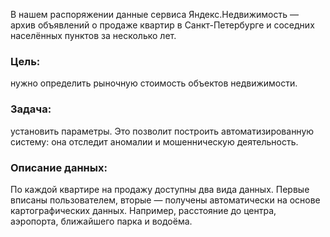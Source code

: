 В нашем распоряжении данные сервиса Яндекс.Недвижимость — архив объявлений о продаже квартир в Санкт-Петербурге и соседних населённых пунктов за несколько лет.
### Цель:
нужно определить рыночную стоимость объектов недвижимости. 
### Задача:
установить параметры. Это позволит построить автоматизированную систему: она отследит аномалии и мошенническую деятельность. 
### Описание данных:
По каждой квартире на продажу доступны два вида данных. Первые вписаны пользователем, вторые — получены автоматически на основе картографических данных. Например, расстояние до центра, аэропорта, ближайшего парка и водоёма. 
